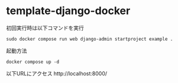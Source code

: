 # template-django-docker

初回実行時は以下コマンドを実行
```shell
sudo docker compose run web django-admin startproject example .
```

起動方法
```
docker compose up -d
```
以下URLにアクセス
http://localhost:8000/

